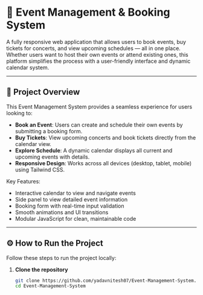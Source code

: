 # 🎉 Event Management & Booking System

A fully responsive web application that allows users to book events, buy tickets for concerts, and view upcoming schedules — all in one place. Whether users want to host their own events or attend existing ones, this platform simplifies the process with a user-friendly interface and dynamic calendar system.

---

## 📌 Project Overview

This Event Management System provides a seamless experience for users looking to:
- **Book an Event**: Users can create and schedule their own events by submitting a booking form.
- **Buy Tickets**: View upcoming concerts and book tickets directly from the calendar view.
- **Explore Schedule**: A dynamic calendar displays all current and upcoming events with details.
- **Responsive Design**: Works across all devices (desktop, tablet, mobile) using Tailwind CSS.

Key Features:
- Interactive calendar to view and navigate events  
- Side panel to view detailed event information  
- Booking form with real-time input validation  
- Smooth animations and UI transitions  
- Modular JavaScript for clean, maintainable code  

---

## ⚙️ How to Run the Project

Follow these steps to run the project locally:

1. **Clone the repository**
   ```bash
   git clone https://github.com/yadavnitesh07/Event-Management-System.git
   cd Event-Management-System
